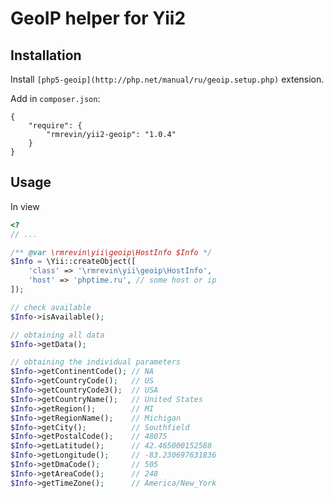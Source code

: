 GeoIP helper for Yii2
===============================

Installation
------------
Install `[php5-geoip](http://php.net/manual/ru/geoip.setup.php)` extension.

Add in `composer.json`:
```
{
    "require": {
        "rmrevin/yii2-geoip": "1.0.4"
    }
}
```

Usage
-----
In view
```php
<?
// ...

/** @var \rmrevin\yii\geoip\HostInfo $Info */
$Info = \Yii::createObject([
    'class' => '\rmrevin\yii\geoip\HostInfo',
    'host' => 'phptime.ru', // some host or ip
]);

// check available
$Info->isAvailable();

// obtaining all data
$Info->getData();

// obtaining the individual parameters
$Info->getContinentCode(); // NA
$Info->getCountryCode();   // US
$Info->getCountryCode3();  // USA
$Info->getCountryName();   // United States
$Info->getRegion();        // MI
$Info->getRegionName();    // Michigan
$Info->getCity();          // Southfield
$Info->getPostalCode();    // 48075
$Info->getLatitude();      // 42.465000152588
$Info->getLongitude();     // -83.230697631836
$Info->getDmaCode();       // 505
$Info->getAreaCode();      // 248
$Info->getTimeZone();      // America/New_York
```